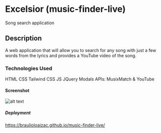 # Excelsior (music-finder-live)
Song search application

## Description
A web application that will allow you to search for any song with just a few words from the lyrics and provides a YouTube video of the song. 

### Technologies Used
HTML
CSS
Tailwind CSS
JS
JQuery Modals
APIs: MusixMatch & YouTube

#### Screenshot

![alt text](./assets/img/snapshot.png"snapshot")


##### Deployment
https://braulioloaizac.github.io/music-finder-live/